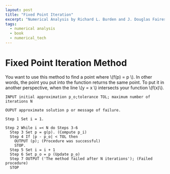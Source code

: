 ```yaml
---
layout: post
title: "Fixed Point Iteration"
excerpt: "Numerical Analysis by Richard L. Burden and J. Douglas Faires"
tags:
  - numerical analysis
  - book
  - numerical_tech
---
```


# Fixed Point Iteration Method

You want to use this method to find a point where \\(f(p) = p \\).
In other words, the point you put into the function returns the same point.
To put it in another perspective, when the line \\(y = x \\) intersects your
function \\(f(x)\\).

```
INPUT initial approximation p_o;tolerance TOL; maximum number of iterations N

OUPUT approximate solution p or message of failure.

Step 1 Set i = 1.

Step 2 While i =< N do Steps 3-6
  Step 3 Set p = g(p). (Compute p_i)
  Step 4 If |p - p_o| < TOL then
    OUTPUT (p); (Procedure was successful)
    STOP.
  Step 5 Set i = i + 1
  Step 6 Set p_o = p (Update p_o)
  Step 7 OUTPUT ('The method failed after N iterations'); (Failed procedure)
  STOP
```
